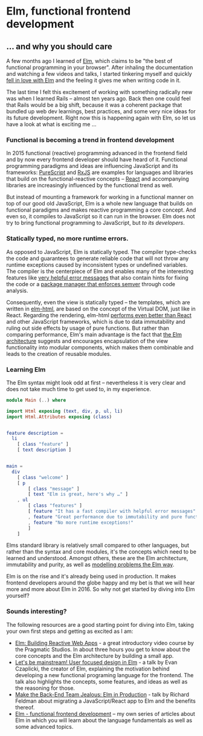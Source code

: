 # Elm, functional frontend development

## … and why you should care

A few months ago I learned of [Elm](http://elm-lang.org/), which claims to be "the best of functional programming in your browser". After inhaling the documentation and watching a few videos and talks, I started tinkering myself and quickly [fell in love with Elm](https://dennisreimann.de/articles/elm.html) and the feeling it gives me when writing code in it.

The last time I felt this excitement of working with something radically new was when I learned Rails – almost ten years ago. Back then one could feel that Rails would be a big shift, because it was a coherent package that bundled up web dev learnings, best practices, and some very nice ideas for its future development. Right now this is happening again with Elm, so let us have a look at what is exciting me …

### Functional is becoming a trend in frontend development

In 2015 functional (reactive) programming advanced in the frontend field and by now every frontend developer should have heard of it. Functional programming paradigms and ideas are influencing JavaScript and its frameworks: [PureScript](http://www.purescript.org/) and [RxJS](https://github.com/Reactive-Extensions/RxJS) are examples for languages and libraries that build on the functional-reactive concepts – [React](https://facebook.github.io/react/) and accompanying libraries are increasingly influenced by the functional trend as well.

But instead of mounting a framework for working in a functional manner on top of our good old JavaScript, Elm is a whole new language that builds on functional paradigms and makes reactive programming a core concept. And even so, it compiles to JavaScript so it can run in the browser. Elm does not try to bring functional programming to JavaScript, but _to its developers_.

### Statically typed, no more runtime errors.

As opposed to JavaScript, Elm is statically typed. The compiler type-checks the code and guarantees to generate reliable code that will not throw any runtime exceptions caused by inconsistent types or undefined variables. The compiler is the centerpiece of Elm and enables many of the interesting features like [very helpful error messages](http://elm-lang.org/blog/compiler-errors-for-humans) that also contain hints for fixing the code or a [package manager that enforces semver](http://elm-lang.org/blog/announce/package-manager) through code analysis.

Consequently, even the view is statically typed – the templates, which are written in [elm-html](https://github.com/evancz/elm-html), are based on the concept of the Virtual DOM, just like in React. Regarding the rendering, elm-html [performs even better than React](http://elm-lang.org/blog/blazing-fast-html) and other JavaScript frameworks, which is due to data immutability and ruling out side effects by usage of pure functions. But rather than comparing performance, Elm's main advantage is the fact that [the Elm architecture](https://github.com/evancz/elm-architecture-tutorial) suggests and encourages encapsulation of the view functionality into modular components, which makes them combinable and leads to the creation of reusable modules.

### Learning Elm

The Elm syntax might look odd at first – nevertheless it is very clear and does not take much time to get used to, in my experience.

```elm
module Main (..) where

import Html exposing (text, div, p, ul, li)
import Html.Attributes exposing (class)


feature description =
  li
    [ class "feature" ]
    [ text description ]


main =
  div
    [ class "welcome" ]
    [ p
        [ class "message" ]
        [ text "Elm is great, here's why …" ]
    , ul
        [ class "features" ]
        [ feature "It has a fast compiler with helpful error messages"
        , feature "Great performance due to immutability and pure functions"
        , feature "No more runtime exceptions!"
        ]
    ]
```

Elms standard library is relatively small compared to other languages, but rather than the syntax and core modules, it's the concepts which need to be learned and understood. Amongst others, these are the Elm architecture, immutability and purity, as well as [modelling problems the Elm way](http://elm-lang.org/guide/model-the-problem).

Elm is on the rise and it's already being used in production. It makes frontend developers around the globe happy and my bet is that we will hear more and more about Elm in 2016. So why not get started by diving into Elm yourself?

### Sounds interesting?

The following resources are a good starting point for diving into Elm, taking your own first steps and getting as excited as I am:

- [Elm: Building Reactive Web Apps](https://pragmaticstudio.com/elm) - a great introductory video course by the Pragmatic Studios. In about three hours you get to know about the core concepts and the Elm architecture by building a small app.
- [Let's be mainstream! User focused design in Elm](https://www.youtube.com/watch?v=oYk8CKH7OhE) - a talk by Evan Czaplicki, the creator of Elm, explaining the motivation behind developing a new functional programing language for the frontend. The talk also highlights the concepts, some features, and ideas as well as the reasoning for those.
- [Make the Back-End Team Jealous: Elm in Production](https://www.youtube.com/watch?v=FV0DXNB94NE) - talk by Richard Feldman about migrating a JavaScript/React app to Elm and the benefits thereof.
- [Elm - functional frontend development](https://dennisreimann.de/articles/elm.html) – my own series of articles about Elm in which you will learn about the language fundamentals as well as some advanced topics.
